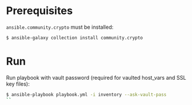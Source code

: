 # Prerequisites
`ansible.community.crypto` must be installed:

```bash
$ ansible-galaxy collection install community.crypto
```

# Run
Run playbook with vault password (required for vaulted host_vars and SSL key files): 

```bash
$ ansible-playbook playbook.yml -i inventory --ask-vault-pass
``